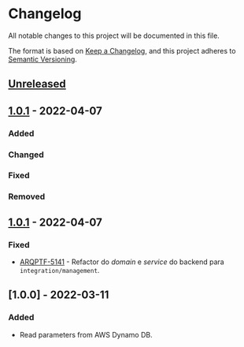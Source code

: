 # Changelog

All notable changes to this project will be documented in this file.

The format is based on [Keep a Changelog](https://keepachangelog.com/en/1.0.0/),
and this project adheres to [Semantic Versioning](https://semver.org/spec/v2.0.0.html).

## [Unreleased]

## [1.0.1] - 2022-04-07

### Added

### Changed

### Fixed

### Removed

## [1.0.1] - 2022-04-07

### Fixed

-   [ARQPTF-5141](https://jira.senior.com.br/browse/ARQPTF-5141) - Refactor do _domain_ e _service_ do backend para `integration/management`.

## [1.0.0] - 2022-03-11

### Added

-   Read parameters from AWS Dynamo DB.

[Unreleased]: https://github.com/dev-senior-com-br/seniorx-integration-parameters-api/compare/1.0.1...HEAD

[1.0.1]: https://github.com/dev-senior-com-br/seniorx-integration-parameters-api/compare/1.0.1...1.0.1
